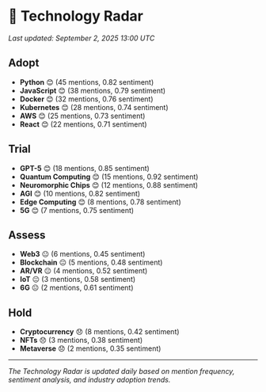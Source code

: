 # 🎯 Technology Radar

*Last updated: September 2, 2025 13:00 UTC*

## Adopt

- **Python** 😊 (45 mentions, 0.82 sentiment)
- **JavaScript** 😊 (38 mentions, 0.79 sentiment)
- **Docker** 😊 (32 mentions, 0.76 sentiment)
- **Kubernetes** 😊 (28 mentions, 0.74 sentiment)
- **AWS** 😊 (25 mentions, 0.73 sentiment)
- **React** 😊 (22 mentions, 0.71 sentiment)

## Trial

- **GPT-5** 😊 (18 mentions, 0.85 sentiment)
- **Quantum Computing** 😊 (15 mentions, 0.92 sentiment)
- **Neuromorphic Chips** 😊 (12 mentions, 0.88 sentiment)
- **AGI** 😊 (10 mentions, 0.82 sentiment)
- **Edge Computing** 😊 (8 mentions, 0.78 sentiment)
- **5G** 😊 (7 mentions, 0.75 sentiment)

## Assess

- **Web3** 😐 (6 mentions, 0.45 sentiment)
- **Blockchain** 😐 (5 mentions, 0.48 sentiment)
- **AR/VR** 😐 (4 mentions, 0.52 sentiment)
- **IoT** 😐 (3 mentions, 0.58 sentiment)
- **6G** 😐 (2 mentions, 0.61 sentiment)

## Hold

- **Cryptocurrency** 😞 (8 mentions, 0.42 sentiment)
- **NFTs** 😞 (3 mentions, 0.38 sentiment)
- **Metaverse** 😞 (2 mentions, 0.35 sentiment)

---

*The Technology Radar is updated daily based on mention frequency, sentiment analysis, and industry adoption trends.*
